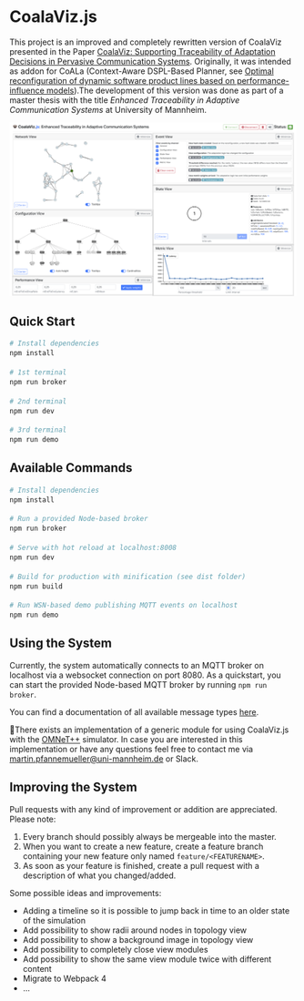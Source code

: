 # CoalaViz.js

This project is an improved and completely rewritten version of CoalaViz presented in the Paper [CoalaViz: Supporting Traceability of Adaptation Decisions in Pervasive Communication Systems](https://ieeexplore.ieee.org/abstract/document/8730818). Originally, it was intended as addon for CoALa (Context-Aware DSPL-Based Planner, see [Optimal reconfiguration of dynamic software product lines based on performance-influence models](https://dl.acm.org/citation.cfm?id=3233030)).The development of this version was done as part of a master thesis with the title *Enhanced Traceability in Adaptive Communication Systems* at University of Mannheim.

![Screenshot](screenshot.png)

## Quick Start

```bash
# Install dependencies
npm install

# 1st terminal
npm run broker

# 2nd terminal
npm run dev

# 3rd terminal
npm run demo
```

## Available Commands

``` bash
# Install dependencies
npm install

# Run a provided Node-based broker
npm run broker

# Serve with hot reload at localhost:8008
npm run dev

# Build for production with minification (see dist folder)
npm run build

# Run WSN-based demo publishing MQTT events on localhost
npm run demo
```

## Using the System

Currently, the system automatically connects to an MQTT broker on localhost via a websocket connection on port 8080. As a quickstart, you can start the provided Node-based MQTT broker by running `npm run broker`.

You can find a documentation of all available message types [here](message_types.md).

There exists an implementation of a generic module for using CoalaViz.js with the [OMNeT++](https://omnetpp.org/) simulator. In case you are interested in this implementation or have any questions feel free to contact me via [martin.pfannemueller@uni-mannheim.de](mailto:martin.pfannemueller@uni-mannheim.de) or Slack.

## Improving the System

Pull requests with any kind of improvement or addition are appreciated. Please note:

1. Every branch should possibly always be mergeable into the master.
2. When you want to create a new feature, create a feature branch containing your new feature only named `feature/<FEATURENAME>`.
3. As soon as your feature is finished, create a pull request with a description of what you changed/added.

Some possible ideas and improvements:

- Adding a timeline so it is possible to jump back in time to an older state of the simulation
- Add possibility to show radii around nodes in topology view
- Add possibility to show a background image in topology view
- Add possibility to completely close view modules
- Add possibility to show the same view module twice with different content
- Migrate to Webpack 4
- ...

